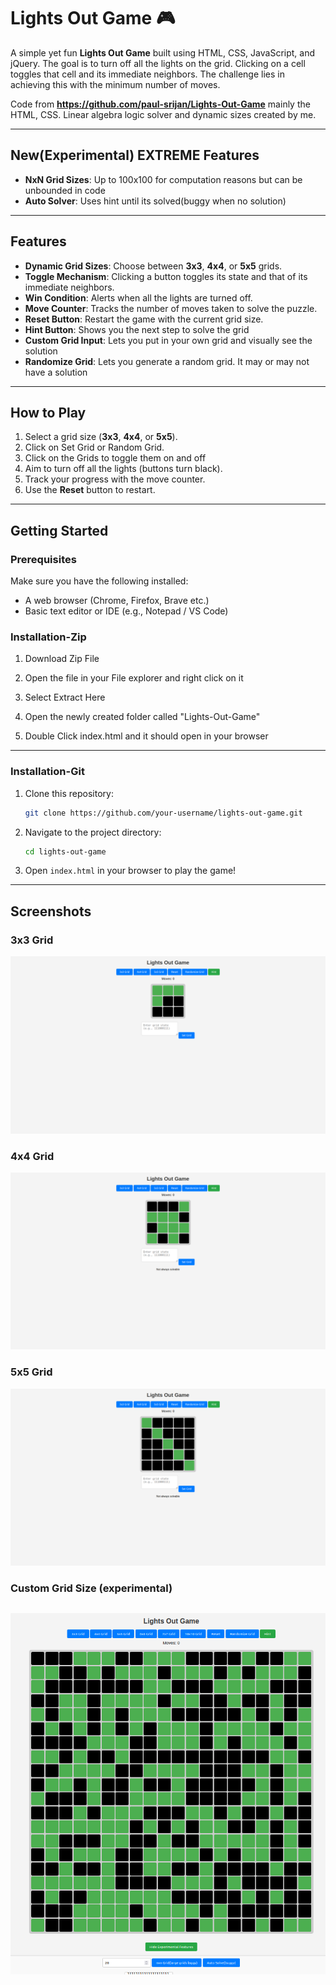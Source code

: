 # Lights Out Game 🎮

A simple yet fun **Lights Out Game** built using HTML, CSS, JavaScript, and jQuery. The goal is to turn off all the lights on the grid. Clicking on a cell toggles that cell and its immediate neighbors. The challenge lies in achieving this with the minimum number of moves.

Code from **https://github.com/paul-srijan/Lights-Out-Game** mainly the HTML, CSS.
Linear algebra logic solver and dynamic sizes created by me.

---
## New(Experimental) EXTREME Features
- **NxN Grid Sizes**: Up to 100x100 for computation reasons but can be unbounded in code
- **Auto Solver**: Uses hint until its solved(buggy when no solution)
---

## Features
- **Dynamic Grid Sizes**: Choose between **3x3**, **4x4**, or **5x5** grids.
- **Toggle Mechanism**: Clicking a button toggles its state and that of its immediate neighbors.
- **Win Condition**: Alerts when all the lights are turned off.
- **Move Counter**: Tracks the number of moves taken to solve the puzzle.
- **Reset Button**: Restart the game with the current grid size.
- **Hint Button**: Shows you the next step to solve the grid
- **Custom Grid Input**: Lets you put in your own grid and visually see the solution
- **Randomize Grid**: Lets you  generate a random grid. It may or may not have a solution

---

## How to Play
1. Select a grid size (**3x3**, **4x4**, or **5x5**).
2. Click on Set Grid or Random Grid.
3. Click on the Grids to toggle them on and off
4. Aim to turn off all the lights (buttons turn black).
5. Track your progress with the move counter.
6. Use the **Reset** button to restart.

---

## Getting Started

### Prerequisites
Make sure you have the following installed:
- A web browser (Chrome, Firefox, Brave etc.)
- Basic text editor or IDE (e.g., Notepad / VS Code)


### Installation-Zip
1. Download Zip File

2. Open the file in your File explorer and right click on it

3. Select Extract Here

4. Open the newly created folder called "Lights-Out-Game"

5. Double Click index.html and it should open in your browser

---

### Installation-Git
1. Clone this repository:
   ```bash
   git clone https://github.com/your-username/lights-out-game.git
   ```
2. Navigate to the project directory:
   ```bash
   cd lights-out-game
   ```
3. Open `index.html` in your browser to play the game!


---

## Screenshots

### 3x3 Grid
![3x3 Grid Example](img/3by3.png)

### 4x4 Grid
![4x4 Grid Example](img/4by4.png)

### 5x5 Grid
![5x5 Grid Example](img/5by5.png)

### Custom Grid Size (experimental)
![20x20 Grid Example](img/20by20.png)
---
